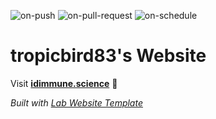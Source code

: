 
  ![on-push](../../actions/workflows/on-push.yaml/badge.svg)
  ![on-pull-request](../../actions/workflows/on-pull-request.yaml/badge.svg)
  ![on-schedule](../../actions/workflows/on-schedule.yaml/badge.svg)

  # tropicbird83's Website

  Visit **[idimmune.science](http://idimmune.science)** 🚀

  _Built with [Lab Website Template](https://greene-lab.gitbook.io/lab-website-template-docs)_
